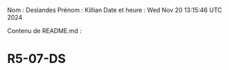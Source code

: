 Nom : Deslandes
Prénom : Killian
Date et heure : Wed Nov 20 13:15:46 UTC 2024

Contenu de README.md :
# R5-07-DS